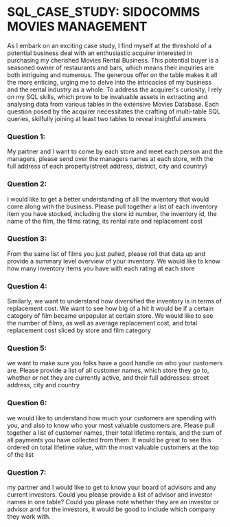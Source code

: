 # SQL_CASE_STUDY: SIDOCOMMS MOVIES MANAGEMENT 
 As I embark on an exciting case study, I find myself at the threshold of a potential business deal with an enthusiastic acquirer interested in purchasing my cherished Movies Rental Business. This potential buyer is a seasoned owner of restaurants and bars, which means their inquiries are both intriguing and numerous. The generous offer on the table makes it all the more enticing, urging me to delve into the intricacies of my business and the rental industry as a whole.
To address the acquirer's curiosity, I rely on my SQL skills, which prove to be invaluable assets in extracting and analysing data from various tables in the extensive Movies Database. Each question posed by the acquirer necessitates the crafting of multi-table SQL queries, skilfully joining at least two tables to reveal insightful answers

### Question 1: 
My partner and I want to come by each store and meet each person and the managers, please send over the managers names at each store, with the full address of each property(street address, district, city and country)

### Question 2: 
I would like to get a better understanding of all the inventory that would come along with the business. Please pull together a list of each inventory item you have stocked, including the store id number, the inventory id, the name of the film, the films rating, its rental rate and replacement cost

### Question 3: 
From the same list of films you just pulled, please roll that data up and provide a summary level overview of your inventory. We would like to know how many inventory items you have with each rating at each store


### Question 4: 
Similarly, we want to understand how diversified the inventory is in terms of replacement cost. We want to see how big of a hit it would be if a certain category of film became unpopular at certain store. We would like to see the number of films, as well as average replacement cost, and total replacement cost sliced by store and film category


### Question 5: 
we want to make sure you folks have a good handle on who your customers are. Please provide a list of all customer names, which store they go to, whether or not they are currently active, and their full addresses: street address, city and country


### Question 6: 
we would like to understand how much your customers are spending with you, and also to know who your most valuable customers are. Please pull together a list of customer names, their total lifetime rentals, and the sum of all payments you have collected from them. It would be great to see this ordered on total lifetime value, with the most valuable customers at the top of the list


### Question 7: 
my partner and I would like to get to know your board of advisors and any current investors. Could you please provide a list of advisor and investor names in one table? Could you please note whether they are an investor or advisor and for the investors, it would be good to include which company they work with.




